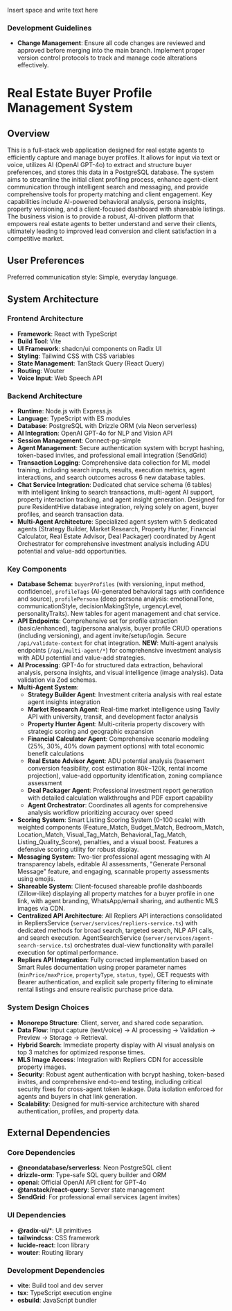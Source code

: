 Insert space and write text here
### Development Guidelines

- **Change Management**: Ensure all code changes are reviewed and approved before merging into the main branch. Implement proper version control protocols to track and manage code alterations effectively.

# Real Estate Buyer Profile Management System

## Overview
This is a full-stack web application designed for real estate agents to efficiently capture and manage buyer profiles. It allows for input via text or voice, utilizes AI (OpenAI GPT-4o) to extract and structure buyer preferences, and stores this data in a PostgreSQL database. The system aims to streamline the initial client profiling process, enhance agent-client communication through intelligent search and messaging, and provide comprehensive tools for property matching and client engagement. Key capabilities include AI-powered behavioral analysis, persona insights, property versioning, and a client-focused dashboard with shareable listings. The business vision is to provide a robust, AI-driven platform that empowers real estate agents to better understand and serve their clients, ultimately leading to improved lead conversion and client satisfaction in a competitive market.

## User Preferences
Preferred communication style: Simple, everyday language.

## System Architecture

### Frontend Architecture
- **Framework**: React with TypeScript
- **Build Tool**: Vite
- **UI Framework**: shadcn/ui components on Radix UI
- **Styling**: Tailwind CSS with CSS variables
- **State Management**: TanStack Query (React Query)
- **Routing**: Wouter
- **Voice Input**: Web Speech API

### Backend Architecture
- **Runtime**: Node.js with Express.js
- **Language**: TypeScript with ES modules
- **Database**: PostgreSQL with Drizzle ORM (via Neon serverless)
- **AI Integration**: OpenAI GPT-4o for NLP and Vision API
- **Session Management**: Connect-pg-simple
- **Agent Management**: Secure authentication system with bcrypt hashing, token-based invites, and professional email integration (SendGrid)
- **Transaction Logging**: Comprehensive data collection for ML model training, including search inputs, results, execution metrics, agent interactions, and search outcomes across 6 new database tables.
- **Chat Service Integration**: Dedicated chat service schema (6 tables) with intelligent linking to search transactions, multi-agent AI support, property interaction tracking, and agent insight generation. Designed for pure ResidentHive database integration, relying solely on agent, buyer profiles, and search transaction data.
- **Multi-Agent Architecture**: Specialized agent system with 5 dedicated agents (Strategy Builder, Market Research, Property Hunter, Financial Calculator, Real Estate Advisor, Deal Packager) coordinated by Agent Orchestrator for comprehensive investment analysis including ADU potential and value-add opportunities.

### Key Components
- **Database Schema**: `buyerProfiles` (with versioning, input method, confidence), `profileTags` (AI-generated behavioral tags with confidence and source), `profilePersona` (deep persona analysis: emotionalTone, communicationStyle, decisionMakingStyle, urgencyLevel, personalityTraits). New tables for agent management and chat service.
- **API Endpoints**: Comprehensive set for profile extraction (basic/enhanced), tag/persona analysis, buyer profile CRUD operations (including versioning), and agent invite/setup/login. Secure `/api/validate-context` for chat integration. **NEW**: Multi-agent analysis endpoints (`/api/multi-agent/*`) for comprehensive investment analysis with ADU potential and value-add strategies.
- **AI Processing**: GPT-4o for structured data extraction, behavioral analysis, persona insights, and visual intelligence (image analysis). Data validation via Zod schemas.
- **Multi-Agent System**: 
  - **Strategy Builder Agent**: Investment criteria analysis with real estate agent insights integration
  - **Market Research Agent**: Real-time market intelligence using Tavily API with university, transit, and development factor analysis
  - **Property Hunter Agent**: Multi-criteria property discovery with strategic scoring and geographic expansion
  - **Financial Calculator Agent**: Comprehensive scenario modeling (25%, 30%, 40% down payment options) with total economic benefit calculations
  - **Real Estate Advisor Agent**: ADU potential analysis (basement conversion feasibility, cost estimation $80k-$120k, rental income projection), value-add opportunity identification, zoning compliance assessment
  - **Deal Packager Agent**: Professional investment report generation with detailed calculation walkthroughs and PDF export capability
  - **Agent Orchestrator**: Coordinates all agents for comprehensive analysis workflow prioritizing accuracy over speed
- **Scoring System**: Smart Listing Scoring System (0-100 scale) with weighted components (Feature_Match, Budget_Match, Bedroom_Match, Location_Match, Visual_Tag_Match, Behavioral_Tag_Match, Listing_Quality_Score), penalties, and a visual boost. Features a defensive scoring utility for robust display.
- **Messaging System**: Two-tier professional agent messaging with AI transparency labels, editable AI assessments, "Generate Personal Message" feature, and engaging, scannable property assessments using emojis.
- **Shareable System**: Client-focused shareable profile dashboards (Zillow-like) displaying all property matches for a buyer profile in one link, with agent branding, WhatsApp/email sharing, and authentic MLS images via CDN.
- **Centralized API Architecture**: All Repliers API interactions consolidated in RepliersService (`server/services/repliers-service.ts`) with dedicated methods for broad search, targeted search, NLP API calls, and search execution. AgentSearchService (`server/services/agent-search-service.ts`) orchestrates dual-view functionality with parallel execution for optimal performance.
- **Repliers API Integration**: Fully corrected implementation based on Smart Rules documentation using proper parameter names (`minPrice/maxPrice`, `propertyType`, `status`, `type`), GET requests with Bearer authentication, and explicit sale property filtering to eliminate rental listings and ensure realistic purchase price data.

### System Design Choices
- **Monorepo Structure**: Client, server, and shared code separation.
- **Data Flow**: Input capture (text/voice) -> AI processing -> Validation -> Preview -> Storage -> Retrieval.
- **Hybrid Search**: Immediate property display with AI visual analysis on top 3 matches for optimized response times.
- **MLS Image Access**: Integration with Repliers CDN for accessible property images.
- **Security**: Robust agent authentication with bcrypt hashing, token-based invites, and comprehensive end-to-end testing, including critical security fixes for cross-agent token leakage. Data isolation enforced for agents and buyers in chat link generation.
- **Scalability**: Designed for multi-service architecture with shared authentication, profiles, and property data.

## External Dependencies

### Core Dependencies
- **@neondatabase/serverless**: Neon PostgreSQL client
- **drizzle-orm**: Type-safe SQL query builder and ORM
- **openai**: Official OpenAI API client for GPT-4o
- **@tanstack/react-query**: Server state management
- **SendGrid**: For professional email services (agent invites)

### UI Dependencies
- **@radix-ui/***: UI primitives
- **tailwindcss**: CSS framework
- **lucide-react**: Icon library
- **wouter**: Routing library

### Development Dependencies
- **vite**: Build tool and dev server
- **tsx**: TypeScript execution engine
- **esbuild**: JavaScript bundler